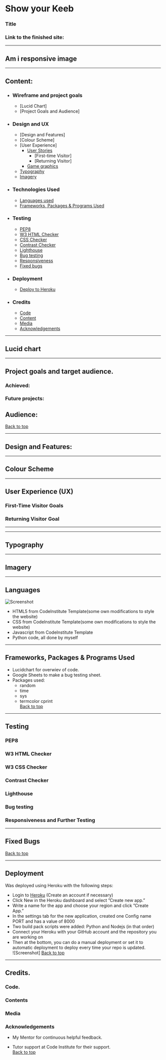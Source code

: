 # Show your Keeb

### Title
      

### Link to the finished site: 
_____________________________________________________________________________
## Am i responsive image 

_____________________________________________________________________________
## Content:
- ### Wireframe and project goals 
    - [Lucid Chart]
    - [Project Goals and Audience]
- ### Design and UX
    - [Design and Features]
    - [Colour Scheme]
    - [User Experience]
        - [User Stories](#user-experience-ux)
            - [First-time Visitor]
            - [Returning Visitor]
        - [Game graphics](#game-graphics)
    - [Typography](#typography)
    - [Imagery](#imagery)
- ### Technologies Used
    - [Languages used](#languages)
    - [Frameworks, Packages & Programs Used](#frameworks-packages--programs-used)
- ### Testing
    - [PEP8](#pep8)
    - [W3 HTML Checker](#w3-html-checker)
    - [CSS Checker](#w3-css-checker)
    - [Contrast Checker](#contrast-checker)
    - [Lighthouse](#lighthouse)
    - [Bug testing](#bug-testing)
    - [Responsiveness](#responsiveness-and-further-testing)
    - [Fixed bugs](#fixed-bugs)
- ### Deployment
    - [Deploy to Heroku](#deployment)
- ### Credits
    - [Code](#code)
    - [Content](#contents)
    - [Media](#media)
    - [Acknowledgements](#acknowledgements)



_____________________________________________________________________________
## Lucid chart

_____________________________________________________________________________ 
## Project goals and target audience.  
### Achieved:

### Future projects: 


## Audience:

[Back to top](#)
_____________________________________________________________________________ 
## Design and Features:   

_____________________________________________________________________________  
## Colour Scheme

_____________________________________________________________________________  
## User Experience (UX)   

### First-Time Visitor Goals

### Returning Visitor Goal
_____________________________________________________________________________  

_____________________________________________________________________________  

## Typography

_____________________________________________________________________________
## Imagery

_____________________________________________________________________________  
## Languages
![Screenshot](/assets/images/languages_used.png)
- HTML5 from CodeInstitute Template(some own modifications to style the website)
- CSS from CodeInstitute Template(some own modifications to style the website)
- Javascript from CodeInstitute Template
- Python code, all done by myself
____________________________________________________________________________  
## Frameworks, Packages & Programs Used
- Lucidchart for overwiev of code.
- Google Sheets to make a bug testing sheet.
- Packages used:
    - random
    - time
    - sys
    - termcolor cprint   
[Back to top](#bigfoot-rage)
____________________________________________________________________________  
## Testing

### PEP8

### W3 HTML Checker


### W3 CSS Checker


### Contrast Checker

### Lighthouse


### Bug testing


### Responsiveness and Further Testing

_____________________________________________________________________________  
## Fixed Bugs
 
[Back to top](#)
_____________________________________________________________________________  

## Deployment
Was deployed using Heroku with the following steps:

- Login to [Heroku](https://www.heroku.com) (Create an account if necessary)
- Click New in the Heroku dashboard and select ”Create new app.”
- Write a name for the app and choose your region and click ”Create App.”
- In the settings tab for the new application, created one Config name PORT and has a value of 8000
- Two build pack scripts were added: Python and Nodejs (in that order)
- Connect your Heroku with your GitHub account and the repository you are working on
- Then at the bottom, you can do a manual deployment or set it to automatic deployment to deploy every time your repo is updated.   
![Screenshot] 
[Back to top](#)

_____________________________________________________________________________  

## Credits.  

### Code.  


### Contents  


### Media  

### Acknowledgements
- My Mentor for continuous helpful feedback.

- Tutor support at Code Institute for their support.    
[Back to top](#)
